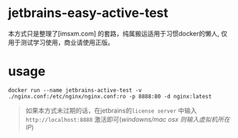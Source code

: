 # jetbrains-easy-active-test

本方式只是整理了[imsxm.com] 的套路，纯属搬运适用于习惯docker的懒人, 仅用于测试学习使用，商业请使用正版。 

# usage
``` 
docker run --name jetbrains-active-test -v ./nginx.conf:/etc/nginx/nginx.conf:ro -p 8888:80 -d nginx:latest
```
> 如果本方式未过期的话，在jetbrains的`license server` 中输入 `http://localhost:8888` 激活即可(_windowns/mac osx 则输入虚拟机所在IP_)
